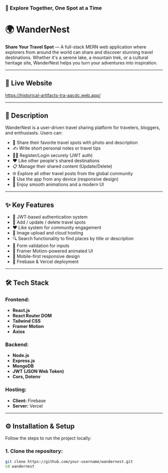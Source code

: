 ### 🧭 Explore Together, One Spot at a Time

# 🌍 WanderNest

**Share Your Travel Spot** — A full-stack MERN web application where explorers from around the world can share and discover stunning travel destinations. Whether it's a serene lake, a mountain trek, or a cultural heritage site, WanderNest helps you turn your adventures into inspiration.

---

## 🔗 Live Website

https://historical-artifacts-tra-aacdc.web.app/

---

## 📝 Description

WanderNest is a user-driven travel sharing platform for travelers, bloggers, and enthusiasts. Users can:

- 📍 Share their favorite travel spots with photo and description  
- ✍️ Write short personal notes or travel tips  
- 🧑‍💼 Register/Login securely (JWT auth)  
- ❤️ Like other people's shared destinations  
- 📋 Manage their shared content (Update/Delete)  
- 🌐 Explore all other travel posts from the global community  
- 📱 Use the app from any device (responsive design)  
- 🎨 Enjoy smooth animations and a modern UI

---

## ✨ Key Features

- 🔐 JWT-based authentication system
- 📝 Add / update / delete travel spots
- ❤️ Like system for community engagement
- 📸 Image upload and cloud hosting
- 🔍 Search functionality to find places by title or description
- 🧾 Form validation for inputs
- 🎨 Framer Motion-powered animated UI
- 📱 Mobile-first responsive design
- 🚀 Firebase & Vercel deployment

---

## 🛠️ Tech Stack

### Frontend:
- **React.js**
- **React Router DOM**
- **Tailwind CSS**
- **Framer Motion**
- **Axios**

### Backend:
- **Node.js**
- **Express.js**
- **MongoDB**
- **JWT (JSON Web Token)**
- **Cors, Dotenv**

### Hosting:
- **Client:** Firebase  
- **Server:** Vercel

---

## ⚙️ Installation & Setup

Follow the steps to run the project locally:

### 1. Clone the repository:

```bash
git clone https://github.com/your-username/wandernest.git
cd wandernest
